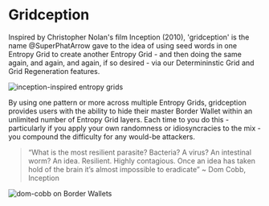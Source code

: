 # Gridception

Inspired by Christopher Nolan's film Inception (2010), 'gridception' is the name @SuperPhatArrow gave to the idea of using seed words in one Entropy Grid to create another Entropy Grid - and then doing the same again, and again, and again, if so desired - via our Determininstic Grid and Grid Regeneration features.

![inception-inspired entropy grids](/gridception.png)

By using one pattern or more across multiple Entropy Grids, gridception provides users with the ability to hide their master Border Wallet within an unlimited number of Entropy Grid layers. Each time to you do this - particularly if you apply your own randomness or idiosyncracies to the mix - you compound the difficulty for any would-be attackers.

<blockquote>“What is the most resilient parasite? Bacteria? A virus? An intestinal worm? An idea. Resilient. Highly contagious. Once an idea has taken hold of the brain it’s almost impossible to eradicate” ~ Dom Cobb, Inception </blockquote>

![dom-cobb on Border Wallets](/dom-cobb.png)
